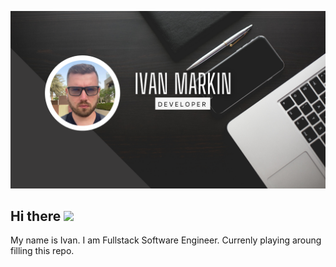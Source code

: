 ![Avatar](/assets/avatar.png)

## Hi there <img height="20" src="https://icons8.ru/icon/bdQOCmidtEnu/чокаться-кружками-с-пивом">
My name is Ivan. I am Fullstack Software Engineer. Currenly playing aroung filling this repo.
<!--
**mark1ns0n/mark1ns0n** is a ✨ _special_ ✨ repository because its `README.md` (this file) appears on your GitHub profile.

Here are some ideas to get you started:

- 🔭 I’m currently working on ...
- 🌱 I’m currently learning ...
- 👯 I’m looking to collaborate on ...
- 🤔 I’m looking for help with ...
- 💬 Ask me about ...
- 📫 How to reach me: ...
- 😄 Pronouns: ...
- ⚡ Fun fact: ...
-->
